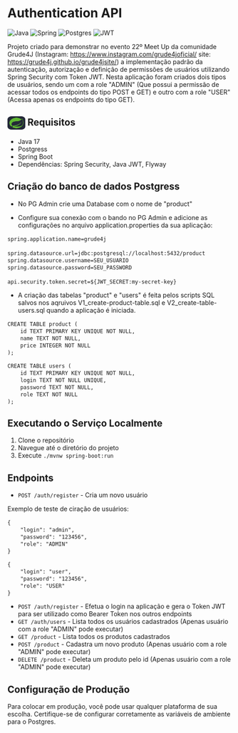 # Authentication API

![Java](https://img.shields.io/badge/java-%23ED8B00.svg?style=for-the-badge&logo=openjdk&logoColor=white)
![Spring](https://img.shields.io/badge/spring-%236DB33F.svg?style=for-the-badge&logo=spring&logoColor=white)
![Postgres](https://img.shields.io/badge/postgres-%23316192.svg?style=for-the-badge&logo=postgresql&logoColor=white)
![JWT](https://img.shields.io/badge/JWT-black?style=for-the-badge&logo=JSON%20web%20tokens)

Projeto criado para demonstrar no evento 22º Meet Up da comunidade Grude4J (Instagram: https://www.instagram.com/grude4joficial/ site: https://grude4j.github.io/grude4jsite/) a implementação padrão da autenticação, autorização e definição de permissões de usuários utilizando Spring Security com Token JWT. Nesta aplicação foram criados dois tipos de usuários, sendo um 
com a role "ADMIN" (Que possui a permissão de acessar todos os endpoints do tipo POST e GET) e outro com a role "USER"(Acessa apenas os endpoints do tipo GET). 


## <img align="center" alt="Alan-CSS" height="30" width="40" src="https://github.com/tandpfun/skill-icons/blob/main/icons/Spring-Dark.svg">  Requisitos
- Java 17
- Postgress
- Spring Boot
- Dependências: Spring Security, Java JWT, Flyway


## Criação do banco de dados Postgress

- No PG Admin crie uma Database com o nome de "product"

- Configure sua conexão com o bando no PG Admin e adicione as configurações no arquivo application.properties da sua aplicação:

```
spring.application.name=grude4j

spring.datasource.url=jdbc:postgresql://localhost:5432/product
spring.datasource.username=SEU_USUARIO
spring.datasource.password=SEU_PASSWORD

api.security.token.secret=${JWT_SECRET:my-secret-key}

```
- A criação das tabelas "product" e "users" é feita pelos scripts SQL salvos nos aqruivos V1_create-product-table.sql e V2_create-table-users.sql quando a aplicação é iniciada.

```
CREATE TABLE product (
    id TEXT PRIMARY KEY UNIQUE NOT NULL,
    name TEXT NOT NULL,
    price INTEGER NOT NULL
);
```
```
CREATE TABLE users (
    id TEXT PRIMARY KEY UNIQUE NOT NULL,
    login TEXT NOT NULL UNIQUE,
    password TEXT NOT NULL,
    role TEXT NOT NULL
);
```

## Executando o Serviço Localmente

1. Clone o repositório
2. Navegue até o diretório do projeto
3. Execute `./mvnw spring-boot:run`

## Endpoints

- `POST /auth/register` - Cria um novo usuário
  
Exemplo de teste de ciração de usuários:
```
{
    "login": "admin",
    "password": "123456",
    "role": "ADMIN"
}
```


```
{
    "login": "user",
    "password": "123456",
    "role": "USER"
}
```
  
- `POST /auth/register` - Efetua o login na aplicação e gera o Token JWT para ser utilizado como Bearer Token nos outros endpoints
- `GET /auth/users` - Lista todos os usuários cadastrados (Apenas usuário com a role "ADMIN" pode executar)
- `GET /product` - Lista todos os produtos cadastrados
- `POST /product` - Cadastra um novo produto (Apenas usuário com a role "ADMIN" pode executar)
- `DELETE /product` - Deleta um produto pelo id (Apenas usuário com a role "ADMIN" pode executar) 

## Configuração de Produção

Para colocar em produção, você pode usar qualquer plataforma de sua escolha. Certifique-se de configurar corretamente as variáveis de ambiente para o Postgres.
